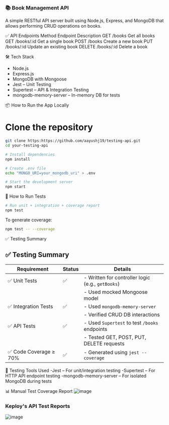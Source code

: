 ### 📚 Book Management API
A simple RESTful API server built using Node.js, Express, and MongoDB that allows performing CRUD operations on books.

✅ API Endpoints
Method	Endpoint	Description
GET	/books	Get all books
GET	/books/:id	Get a single book
POST	/books	Create a new book
PUT	/books/:id	Update an existing book
DELETE	/books/:id	Delete a book

🛠️ Tech Stack
- Node.js
- Express.js
- MongoDB with Mongoose
- Jest – Unit Testing
- Supertest – API & Integration Testing
- mongodb-memory-server – In-memory DB for tests

📦 How to Run the App Locally
# Clone the repository
```bash
git clone https:https://github.com/aayushj19/testing-api.git
cd your-testing-api

# Install dependencies
npm install

# Create .env file
echo "MONGO_URI=your_mongodb_uri" > .env

# Start the development server
npm start
```
🧪 How to Run Tests
```bash
# Run unit + integration + coverage report
npm test
```
To generate coverage:
```bash
npm test -- --coverage
```
✅ Testing Summary
## ✅ Testing Summary

| Requirement                         | Status  | Details                                                                 |
|-------------------------------------|----------------|-------------------------------------------------------------------------|
| ✅ Unit Tests                       | ✅              | - Written for controller logic (e.g., `getBooks`)                       |
|                                     |                | - Used mocked Mongoose model                                           |
| ✅ Integration Tests                 | ✅              | - Used `mongodb-memory-server`                                         |
|                                     |                | - Verified CRUD DB interactions                                        |
| ✅ API Tests                         | ✅              | - Used `Supertest` to test `/books` endpoints                          |
|                                     |                | - Tested GET, POST, PUT, DELETE requests                               |
| ✅ Code Coverage ≥ 70%              | ✅              | - Generated using `jest --coverage`                                    |


🧪 Testing Tools Used
-Jest – For unit/integration testing
-Supertest – For HTTP API endpoint testing
-mongodb-memory-server – For isolated MongoDB during tests

📊 Manual Test Coverage Report
![image](https://github.com/user-attachments/assets/d6b1a18b-fa07-421b-8ad6-bfaee1b30889)

### Keploy's API Test Reports
![image](https://github.com/user-attachments/assets/1f071cfc-8587-4b16-9c2d-1531437d2851)


